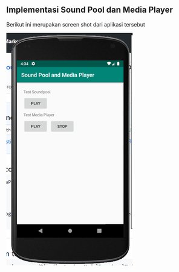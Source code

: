 ## Implementasi Sound Pool dan Media Player

Berikut ini merupakan screen shot dari aplikasi tersebut

![](soundpool.png)